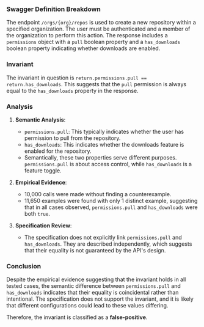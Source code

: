 ### Swagger Definition Breakdown

The endpoint `/orgs/{org}/repos` is used to create a new repository within a specified organization. The user must be authenticated and a member of the organization to perform this action. The response includes a `permissions` object with a `pull` boolean property and a `has_downloads` boolean property indicating whether downloads are enabled.

### Invariant

The invariant in question is `return.permissions.pull == return.has_downloads`. This suggests that the `pull` permission is always equal to the `has_downloads` property in the response.

### Analysis

1. **Semantic Analysis**: 
   - `permissions.pull`: This typically indicates whether the user has permission to pull from the repository.
   - `has_downloads`: This indicates whether the downloads feature is enabled for the repository.
   - Semantically, these two properties serve different purposes. `permissions.pull` is about access control, while `has_downloads` is a feature toggle.

2. **Empirical Evidence**:
   - 10,000 calls were made without finding a counterexample.
   - 11,650 examples were found with only 1 distinct example, suggesting that in all cases observed, `permissions.pull` and `has_downloads` were both `true`.

3. **Specification Review**:
   - The specification does not explicitly link `permissions.pull` and `has_downloads`. They are described independently, which suggests that their equality is not guaranteed by the API's design.

### Conclusion

Despite the empirical evidence suggesting that the invariant holds in all tested cases, the semantic difference between `permissions.pull` and `has_downloads` indicates that their equality is coincidental rather than intentional. The specification does not support the invariant, and it is likely that different configurations could lead to these values differing.

Therefore, the invariant is classified as a **false-positive**.

